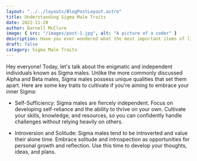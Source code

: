 ```yaml
---
layout: "../../layouts/BlogPostLayout.astro"
title: Understanding Sigma Male Traits
date: 2022-11-20
author: Darnell McClure
image: { src: "/images/post-1.jpg", alt: "A picture of a coder" }
description: Have you ever wondered what the most important items of life are? Well, wonder no more!
draft: false
category: Sigma Male Traits
---
```


Hey everyone! Today, let's talk about the enigmatic and independent individuals known as Sigma males. Unlike the more commonly discussed Alpha and Beta males, Sigma males possess unique qualities that set them apart. Here are some key traits to cultivate if you're aiming to embrace your inner Sigma:

- Self-Sufficiency: Sigma males are fiercely independent. Focus on developing self-reliance and the ability to thrive on your own. Cultivate your skills, knowledge, and resources, so you can confidently handle challenges without relying heavily on others.

- Introversion and Solitude: Sigma males tend to be introverted and value their alone time. Embrace solitude and introspection as opportunities for personal growth and reflection. Use this time to develop your thoughts, ideas, and plans.
